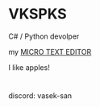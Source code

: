 # VKSPKS
C# / Python devolper

my [MICRO TEXT EDITOR](https://github.com/vskpsk/micro)

I like apples!

#
discord: vasek-san
